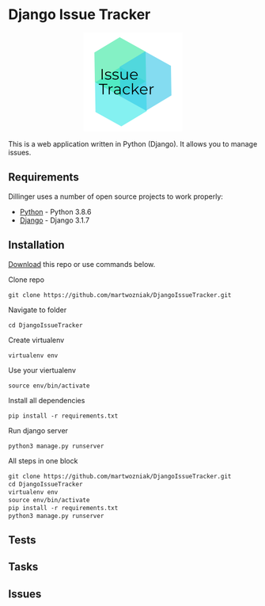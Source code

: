 # Django Issue Tracker
<p align="center">
  <img src="https://raw.githubusercontent.com/martwozniak/DjangoIssueTracker/master/logo.png" alt="Issue Tracker"/>
</p>

This is a web application written in Python (Django). It allows you to manage issues. 

## Requirements

Dillinger uses a number of open source projects to work properly:

- [Python](https://www.python.org/downloads/) - Python 3.8.6
- [Django](https://www.djangoproject.com/) - Django 3.1.7

## Installation

[Download](https://github.com/martwozniak/DjangoIssueTracker.git) this repo or use commands below.

Clone repo
```
git clone https://github.com/martwozniak/DjangoIssueTracker.git 
```
Navigate to folder
```
cd DjangoIssueTracker  
```
Create virtualenv
```
virtualenv env  
```
Use your viertualenv
```
source env/bin/activate  
```
Install all dependencies
```
pip install -r requirements.txt  
```
Run django server
```
python3 manage.py runserver  
```

All steps in one block
```
git clone https://github.com/martwozniak/DjangoIssueTracker.git  
cd DjangoIssueTracker  
virtualenv env  
source env/bin/activate  
pip install -r requirements.txt  
python3 manage.py runserver  

```
## Tests

## Tasks

## Issues
